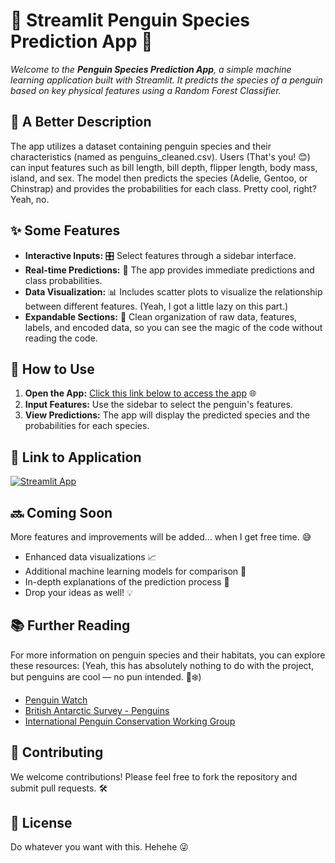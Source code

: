 # 🐧 Streamlit Penguin Species Prediction App 🐧

<i>Welcome to the **Penguin Species Prediction App**, a simple machine learning application built with Streamlit. It predicts the species of a penguin based on key physical features using a Random Forest Classifier. </i>

## 📝 A Better Description

The app utilizes a dataset containing penguin species and their characteristics (named as penguins_cleaned.csv). Users (That's you! 😊) can input features such as bill length, bill depth, flipper length, body mass, island, and sex. The model then predicts the species (Adelie, Gentoo, or Chinstrap) and provides the probabilities for each class. Pretty cool, right? Yeah, no.

## ✨ Some Features

- **Interactive Inputs:** 🎛️ Select features through a sidebar interface.
- **Real-time Predictions:** 🔄 The app provides immediate predictions and class probabilities.
- **Data Visualization:** 📊 Includes scatter plots to visualize the relationship between different features. (Yeah, I got a little lazy on this part.)
- **Expandable Sections:** 📂 Clean organization of raw data, features, labels, and encoded data, so you can see the magic of the code without reading the code.

## 🚀 How to Use

1. **Open the App:** [Click this link below to access the app](https://marji-penguin-app.streamlit.app/) 🌐
2. **Input Features:** Use the sidebar to select the penguin's features.
3. **View Predictions:** The app will display the predicted species and the probabilities for each species.

## 🔗 Link to Application

[![Streamlit App](https://static.streamlit.io/badges/streamlit_badge_black_white.svg)](https://marji-penguin-app.streamlit.app/)

## 🔜 Coming Soon

More features and improvements will be added... when I get free time. 😅
- Enhanced data visualizations 📈
- Additional machine learning models for comparison 🤖
- In-depth explanations of the prediction process 🧠
- Drop your ideas as well! 💡

## 📚 Further Reading

For more information on penguin species and their habitats, you can explore these resources: (Yeah, this has absolutely nothing to do with the project, but penguins are cool — no pun intended. 🐧❄️)
- [Penguin Watch](http://www.penguinwatch.org/)
- [British Antarctic Survey - Penguins](https://www.bas.ac.uk/about/antarctica/wildlife/penguins/)
- [International Penguin Conservation Working Group](http://www.penguins.cl/)

## 🙌 Contributing

We welcome contributions! Please feel free to fork the repository and submit pull requests. 🛠️

## 📜 License

Do whatever you want with this. Hehehe 😜
